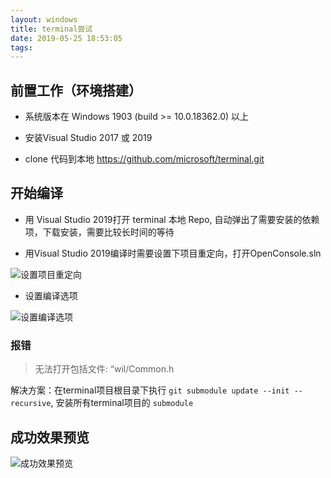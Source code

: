```yaml
---
layout: windows
title: terminal尝试
date: 2019-05-25 18:53:05
tags:
---
```


## 前置工作（环境搭建）

- 系统版本在 Windows 1903 (build >= 10.0.18362.0) 以上

- 安装Visual Studio 2017 或 2019

- clone 代码到本地 https://github.com/microsoft/terminal.git

## 开始编译

- 用 Visual Studio 2019打开 terminal 本地 Repo, 自动弹出了需要安装的依赖项，下载安装，需要比较长时间的等待

- 用Visual Studio 2019编译时需要设置下项目重定向，打开OpenConsole.sln

![设置项目重定向](/images/QQ20190525230101.jpg)

- 设置编译选项

![设置编译选项](/images/QQ20190525230409.jpg)

### 报错

>无法打开包括文件: “wil/Common.h

解决方案：在terminal项目根目录下执行  `git submodule update --init --recursive`, 安装所有terminal项目的 `submodule`

## 成功效果预览

![成功效果预览](/images/QQ20190525231337.jpg)
